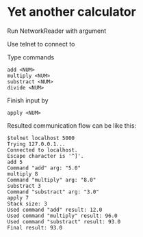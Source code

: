 Yet another calculator
=

Run NetworkReader with argument <Port Number>

Use telnet to connect to <Port Number>

Type commands

```
add <NUM>
multiply <NUM>
substract <NUM>
divide <NUM>
```

Finish input by 

```
apply <NUM>
```

Resulted communication flow can be like this:
```
$telnet localhost 5000
Trying 127.0.0.1...
Connected to localhost.
Escape character is '^]'.
add 5
Command "add" arg: "5.0"
multiply 8
Command "multiply" arg: "8.0"
substract 3
Command "substract" arg: "3.0"
apply 7
Stack size: 3
Used command "add" result: 12.0
Used command "multiply" result: 96.0
Used command "substract" result: 93.0
Final result: 93.0
```